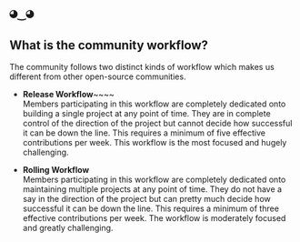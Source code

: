 # `◕‿◕`

## What is the community workflow?

The community follows two distinct kinds of workflow which makes us different from other open-source communities.

* **Release Workflow**~~~~  
Members participating in this workflow are completely dedicated onto building a single project at any point of
time. They are in complete control of the direction of the project but cannot decide how successful it can be
down the line. This requires a minimum of five effective contributions per week. This workflow is the most
focused and hugely challenging.

* **Rolling Workflow**  
Members participating in this workflow are completely dedicated onto maintaining multiple projects at any point
of time. They do not have a say in the direction of the project but can pretty much decide how successful it can
be down the line. This requires a minimum of three effective contributions per week. The workflow is moderately
focused and greatly challenging.